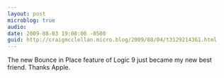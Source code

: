 ```yaml
---
layout: post
microblog: true
audio: 
date: 2009-08-03 19:00:00 -0500
guid: http://craigmcclellan.micro.blog/2009/08/04/t3129214361.html
---
```

The new Bounce in Place feature of Logic 9 just became my new best friend.  Thanks Apple.
